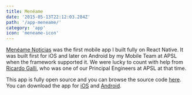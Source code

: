 ```yaml
---
title: Menéame
date: '2015-05-13T22:12:03.284Z'
path: '/app-meneame/'
category: 'app'
icon: 'meneame-icon'
---
```


[Menéame Noticias](https://apsl.github.io/react-native-meneame/) was the first mobile app I built fully on React Native. It was built first for iOS and later on Android by my Mobile Team at APSL when the framework supported it. We were lucky to count with help from [Ricardo Galli](https://mobile.twitter.com/gallir), who was one of our Principal Engineers at APSL at that time.

This app is fully open source and you can browse the source code [here](https://github.com/APSL/react-native-meneame). You can download the app for [iOS](https://itunes.apple.com/es/app/meneame-noticias/id1005081426) and [Android](https://play.google.com/store/apps/details?id=com.apsl.mnm).

